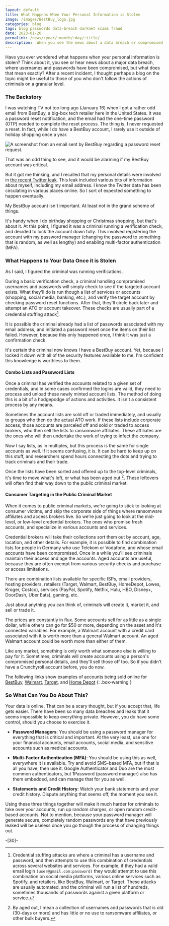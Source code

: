 ```yaml
---
layout: default
title: What Happens When Your Personal Information is Stolen
image: /images/BestBuy_logo.jpg
categories: blog
tags: blog passwords data-breach darknet scams fraud
date: 2023-01-20
permalink: /news/:year/:month/:day/:title/
description:  When you see the news about a data breach or compromised passwords, have you ever wondered what happens next? What happens when your data is stolen? Here's a brief explainer based on personal experience, using real examples.
---
```


Have you ever wondered what happens when your personal information is stolen? Think about it, you see or hear news about a major data breach, where usernames and passwords have been compromised, but what does that mean exactly? After a recent incident, I thought perhaps a blog on the topic might be useful to those of you who don't follow the actions of criminals on a granular level.

### The Backstory
I was watching TV not too long ago (January 16) when I got a rather odd email from BestBuy, a big-box tech retailer here in the United States. It was a password reset notification, and the email had the one-time password (OTP) needed to complete the reset process. The thing is, I never requested a reset. In fact, while I do have a BestBuy account, I rarely use it outside of holiday shopping once a year.

![A screenshot from an email sent by BestBuy regarding a password reset request.](https://technicaloutcast.com/images/post-images/BestBuy/bestbuy_otp.jpg)

That was an odd thing to see, and it would be alarming if my BestBuy account was critical.

But it got me thinking, and I recalled that my personal details were involved in [the recent Twitter leak][5]. This leak included various bits of information about myself, including my email address. I know the Twitter data has been circulating in various places online. So I sort of expected something to  happen eventually.

My BestBuy account isn't important. At least not in the grand scheme of things.

It's handy when I do birthday shopping or Christmas shopping, but that's about it. At this point, I figured it was a criminal running a verification check, and decided to lock the account down fully. This involved registering the account with my password manager (changing the password to something that is random, as well as lengthy) and enabling multi-factor authentication (MFA).

### What Happens to Your Data Once it is Stolen

As I said, I figured the criminal was running verifications.

During a basic verification check, a criminal handling compromised usernames and passwords will simply check to see if the targeted account exists. What they'll do is run though a list of services or accounts (shopping, social media, banking, etc.), and verify the target account by checking password reset functions. After that, they'll circle back later and attempt an ATO or account takeover. These checks are usually part of a credential stuffing attack[^1].

It is possible the criminal already had a list of passwords associated with my email address, and initiated a password reset once the items on their list failed. However, because this only happened once, I think it was just a confirmation check.

It's certain the criminal now knows I have a BestBuy account. Yet, because I locked it down with all of the security features available to me, I'm confident this knowledge is worthless to them.

#### Combo Lists and Password Lists

Once a criminal has verified the accounts related to a given set of credentials, and in some cases confirmed the logins are valid, they need to process and unload these newly minted account lists. The method of doing this is a bit of a hodgepodge of actions and activities. It isn't a consistent process by any means.

Sometimes the account lists are sold off or traded immediately, and usually to groups who then do the actual ATO work. If these lists include corporate access, those accounts are parceled off and sold or traded to access brokers, who then sell the lists to ransomware affiliates. These affiliates are the ones who will then undertake the work of trying to infect the company.

Now I say lists, as in multiples, but this process is the same for single accounts as well. If it seems confusing, it is. It can be hard to keep up on this stuff, and researchers spend hours connecting the dots and trying to track criminals and their trade.

Once the lists have been sorted and offered up to the top-level criminals, it's time to move what's left, or what has been aged out [^2]. These leftovers will often find their way down to the public criminal market.

#### Consumer Targeting in the Public Criminal Market

When it comes to public criminal markets, we're going to stick to looking at consumer victims, and skip the corporate side of things where ransomware affiliates and access brokers live. So we're just going to look at the mid-level, or low-level credential brokers. The ones who promise fresh accounts, and specialize in various accounts and services.

Credential brokers will take their collections sort them out by account, age, location, and other details. For example, it is possible to find combination lists for people in Germany who use Telekom or Vodafone, and whose email accounts have been compromised. Once in a while you'll see criminals maintain their access and age the accounts. Aged accounts are useful, because they are often exempt from various security checks and purchase or access limitations.

There are combination lists available for specific ISPs, email providers, hosting providers, retailers (Target, Walmart, BestBuy, HomeDepot, Lowes, Kroger, Costco), services (PayPal, Spotify, Netflix, Hulu, HBO, Disney+, DoorDash, Uber Eats), gaming, etc.

Just about anything you can think of, criminals will create it, market it, and sell or trade it.

The prices are constantly in flux. Some accounts sell for as little as a single dollar, while others can go for $50 or more, depending on the asset and it's connected variables. For example, a Walmart account with a credit card associated with it is worth more than a general Walmart account. An aged Walmart account could be worth more than either of them.

Like any market, something is only worth what someone else is willing to pay for it. Sometimes, criminals will create accounts using a person's compromised personal details, and they'll sell those off too. So if you didn't have a Crunchyroll account before, you do now.

The following links show examples of accounts being sold online for [BestBuy][1], [Walmart][2], [Target][3], and [Home Depot][4]
{: .box-warning }

### So What Can You Do About This?

Your data is online. That can be a scary thought, but if you accept that, life gets easier. There have been so many data breaches and leaks that it seems impossible to keep everything private. However, you do have some control, should you choose to exercise it.

- **Password Managers**: You should be using a password manager for everything that is critical and important. At the very least, use one for your financial accounts, email accounts, social media, and sensitive accounts such as medical accounts.

- **Multi-Factor Authentication (MFA)**: You should be using this as well, everywhere it is available. Try and avoid  SMS-based MFA, but if that is all you have, then use it. Google Authenticator and Duo are the most common authenticators, but 1Password (password manager) also has them embedded, and can manage that for you as well.

- **Statements and Credit History**: Watch your bank statements and your credit history. Dispute anything that seems off, the moment you see it.

Using these three things together will make it much harder for criminals to take over your accounts, run up random charges, or open random credit-based accounts. Not to mention, because your password manager will generate secure, completely random passwords any that have previously leaked will be useless once you go though the process of changing things out.

-[30]-

[^1]: Credential stuffing attacks are where a criminal has a username and password, and then attempts to use this combination of credentials across several websites and services. For example, if they had a valid email login ```(user@gmail.com:password)``` they would attempt to use this combination on social media platforms, various online services such as Spotify, and retailers, like BestBuy, Walmart, or Target. These attacks are usually automated, and the criminal will run a list of hundreds, sometimes thousands of passwords against a given platform or service.

[^2]: By aged out, I mean a collection of usernames and passwords that is old (30-days or more) and has little or no use to ransomware affiliates, or other bulk buyers.

[1]: https://technicaloutcast.com/images/post-images/BestBuy/aged_bestbuy.jpg
[2]: https://technicaloutcast.com/images/post-images/BestBuy/aged_walmart.jpg
[3]: https://technicaloutcast.com/images/post-images/BestBuy/aged_target.jpg
[4]: https://technicaloutcast.com/images/post-images/BestBuy/aged_homedepot.jpg
[5]: https://www.bleepingcomputer.com/news/security/twitter-claims-leaked-data-of-200m-users-not-stolen-from-its-systems/
